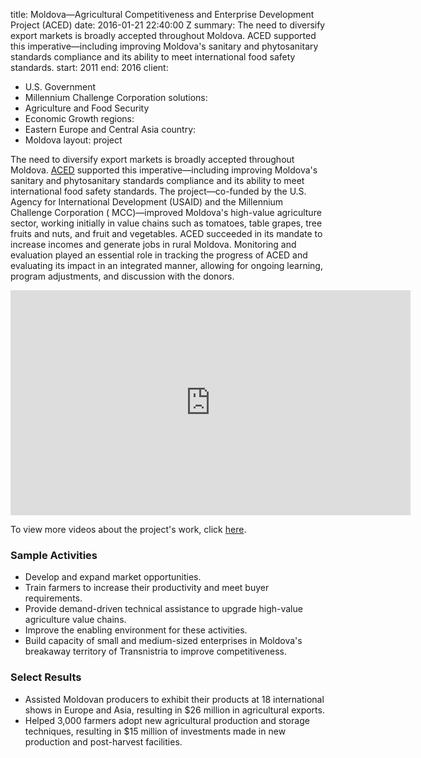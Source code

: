 
title: Moldova—Agricultural Competitiveness and Enterprise Development Project (ACED)
date: 2016-01-21 22:40:00 Z
summary: The need to diversify export markets is broadly accepted throughout Moldova.
  ACED supported this imperative—including improving Moldova's sanitary and phytosanitary
  standards compliance and its ability to meet international food safety standards.
start: 2011
end: 2016
client:
- U.S. Government
- Millennium Challenge Corporation
solutions:
- Agriculture and Food Security
- Economic Growth
regions:
- Eastern Europe and Central Asia
country:
- Moldova
layout: project


The need to diversify export markets is broadly accepted throughout Moldova. [ACED](http://www.aced.md/en/index.php) supported this imperative—including improving Moldova's sanitary and phytosanitary standards compliance and its ability to meet international food safety standards. The project—co-funded by the U.S. Agency for International Development (USAID) and the Millennium Challenge Corporation ( MCC)—improved Moldova's high-value agriculture sector, working initially in value chains such as tomatoes, table grapes, tree fruits and nuts, and fruit and vegetables. ACED succeeded in its mandate to increase incomes and generate jobs in rural Moldova. Monitoring and evaluation played an essential role in tracking the progress of ACED and evaluating its impact in an integrated manner, allowing for ongoing learning, program adjustments, and discussion with the donors.

<iframe src="https://player.vimeo.com/video/148361498" width="640" height="360" frameborder="0" webkitallowfullscreen mozallowfullscreen allowfullscreen></iframe>

To view more videos about the project's work, click [here](https://www.youtube.com/channel/UCoNXH3Zf7qUicWJQKGm-Gzg/videos).

### Sample Activities

* Develop and expand market opportunities.
* Train farmers to increase their productivity and meet buyer requirements.
* Provide demand-driven technical assistance to upgrade high-value agriculture value chains.
* Improve the enabling environment for these activities.
* Build capacity of small and medium-sized enterprises in Moldova's breakaway territory of Transnistria to improve competitiveness.

### Select Results

* Assisted Moldovan producers to exhibit their products at 18 international shows in Europe and Asia, resulting in $26 million in agricultural exports.
* Helped 3,000 farmers adopt new agricultural production and storage techniques, resulting in $15 million of investments made in new production and post-harvest facilities.
